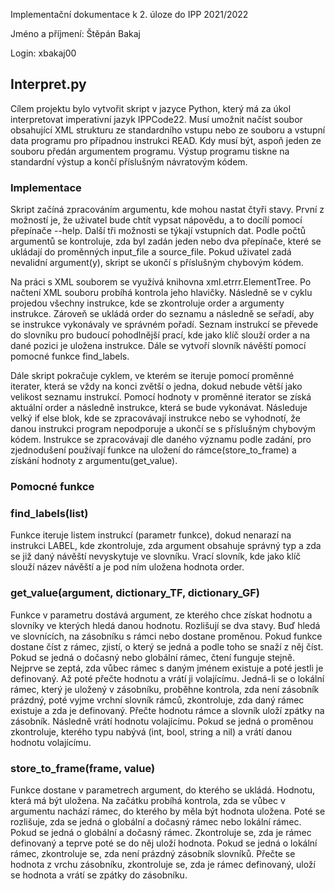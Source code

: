 Implementační dokumentace k 2. úloze do IPP 2021/2022


Jméno a příjmení: Štěpán Bakaj


Login: xbakaj00


## Interpret.py


Cílem projektu bylo vytvořit skript v jazyce Python, který má za úkol interpretovat imperativní jazyk IPPCode22. Musí umožnit načíst soubor obsahující XML strukturu ze standardního vstupu nebo ze souboru a vstupní data programu pro případnou instrukci READ. Kdy musí být, aspoň jeden ze souboru předán argumentem programu. Výstup programu tiskne na standardní výstup a končí příslušným návratovým kódem.
### Implementace
Skript začíná zpracováním argumentu, kde mohou nastat čtyři stavy. První z možností je, že uživatel bude chtít vypsat nápovědu, a to docílí pomocí přepínače --help. Další tři možnosti se týkají vstupních dat. Podle počtů argumentů se kontroluje, zda byl zadán jeden nebo dva přepínače, které se ukládají do proměnných input_file a source_file. Pokud uživatel zadá nevalidní argument(y), skript se ukončí s příslušným chybovým kódem.


Na práci s XML souborem se využívá knihovna xml.etrrr.ElementTree. Po načtení XML souboru probíhá kontrola jeho hlavičky. Následně se v cyklu projedou všechny instrukce, kde se zkontroluje order a argumenty instrukce. Zároveň se ukládá order do seznamu a následně se seřadí, aby se instrukce vykonávaly ve správném pořadí. Seznam instrukcí se převede do slovníku pro budoucí pohodlnější prací, kde jako klíč slouží order a na dané pozici je uložena instrukce. Dále se vytvoří slovník návěští pomocí pomocné funkce find_labels.


Dále skript pokračuje cyklem, ve kterém se iteruje pomocí proměnné iterater, která se vždy na konci zvětší o jedna, dokud nebude větší jako velikost seznamu instrukcí. Pomocí hodnoty v proměnné iterator se získá aktuální order a následně instrukce, která se bude vykonávat. Následuje velký if else blok, kde se zpracovávají instrukce nebo se vyhodnotí, že danou instrukci program nepodporuje a ukončí se s příslušným chybovým kódem. Instrukce se zpracovávají dle daného významu podle zadání, pro zjednodušení používají funkce na uložení do rámce(store_to_frame) a získání hodnoty z argumentu(get_value).


### Pomocné funkce

### find_labels(list)

Funkce iteruje  listem instrukcí (parametr funkce), dokud nenarazí na instrukci LABEL, kde zkontroluje, zda argument obsahuje správný typ a zda se již daný návěští nevyskytuje ve slovníku. Vrací slovník, kde jako klíč slouží název návěští a je pod ním uložena hodnota order.

### get_value(argument, dictionary_TF, dictionary_GF)

Funkce v parametru dostává argument, ze kterého chce získat hodnotu a slovníky ve kterých hledá danou hodnotu. Rozlišují se dva stavy. Buď hledá ve slovnících, na zásobníku s rámci nebo dostane proměnou. Pokud funkce dostane číst z rámec, zjistí, o který se jedná a podle toho se snaží z něj číst. Pokud se jedná o dočasný nebo globální rámec, čtení funguje stejně. Nejprve se zeptá, zda vůbec rámec s daným jménem existuje a poté jestli je definovaný. Až poté přečte hodnotu a vrátí ji volajícímu. Jedná-li se o lokální rámec, který je uložený v zásobníku, proběhne kontrola, zda není zásobník prázdný, poté vyjme vrchní slovník rámců, zkontroluje, zda daný rámec existuje a zda je definovaný. Přečte hodnotu rámce a slovník uloží zpátky na zásobník. Následně vrátí hodnotu volajícímu. Pokud se jedná o proměnou zkontroluje, kterého typu nabývá (int, bool, string a nil) a vrátí danou hodnotu volajícímu.

### store_to_frame(frame, value)

Funkce dostane v parametrech argument, do kterého se ukládá. Hodnotu, která má být uložena. Na začátku probíhá kontrola, zda se vůbec v argumentu nachází rámec, do kterého by měla být hodnota uložena. Poté se rozlišuje, zda se jedná o globální a dočasný rámec nebo lokální rámec. Pokud se jedná o globální a dočasný rámec. Zkontroluje se, zda je rámec definovaný a teprve poté se do něj uloží hodnota. Pokud se jedná o lokální rámec, zkontroluje se, zda není prázdný zásobník slovníků. Přečte se hodnota z vrchu zásobníku, zkontroluje se, zda je rámec definovaný, uloží se hodnota a vrátí se zpátky do zásobníku.

